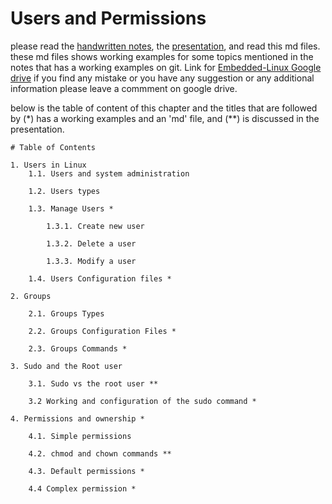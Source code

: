 # Users and Permissions
please read the [handwritten notes](), the [presentation](https://docs.google.com/presentation/d/1d7y6Wp5Sq1CdRzm1vCWLOs0QMH0PbPjzPbx9XRZsI1c/edit?usp=drive_link), and read this md files.
these md files shows working examples for some topics mentioned in the notes that has a  working examples on git.
Link for [Embedded-Linux Google drive](https://drive.google.com/drive/u/0/folders/1E9dFgduPg2835RwebUoiKIaREmExyoyW)
if you find any mistake or you have any suggestion or any additional information please leave a commment on google drive.

below is the table of content of this chapter and the titles that are followed by (*) has a working examples and an 'md' file, and (**) is discussed in the presentation.

```
# Table of Contents

1. Users in Linux
	1.1. Users and system administration

	1.2. Users types

	1.3. Manage Users *

		1.3.1. Create new user

		1.3.2. Delete a user
		
		1.3.3. Modify a user
	
	1.4. Users Configuration files *

2. Groups

	2.1. Groups Types

	2.2. Groups Configuration Files *

	2.3. Groups Commands *

3. Sudo and the Root user

	3.1. Sudo vs the root user **

	3.2 Working and configuration of the sudo command *

4. Permissions and ownership *

	4.1. Simple permissions  

	4.2. chmod and chown commands **

	4.3. Default permissions *

	4.4 Complex permission *
```	
